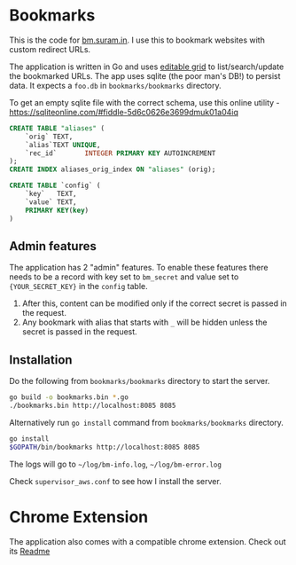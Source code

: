 Bookmarks
=========

This is the code for [bm.suram.in](http://bm.suram.in). I use this to bookmark websites with custom redirect URLs. 

The application is written in Go and uses [editable grid](https://github.com/webismymind/editablegrid) to list/search/update the bookmarked URLs. The app uses sqlite (the poor man's DB!) to persist data. It expects a `foo.db` in `bookmarks/bookmarks` directory. 

To get an empty sqlite file with the correct schema, use this online utility - https://sqliteonline.com/#fiddle-5d6c0626e3699dmuk01a04iq
```sql
CREATE TABLE "aliases" (
    `orig` TEXT,
    `alias`TEXT UNIQUE,
    `rec_id`       INTEGER PRIMARY KEY AUTOINCREMENT
);
CREATE INDEX aliases_orig_index ON "aliases" (orig);

CREATE TABLE `config` (
	`key`	TEXT,
	`value`	TEXT,
	PRIMARY KEY(key)
)

```
## Admin features
The application has 2 "admin" features. To enable these features there needs to be a record with key set to `bm_secret` and value set to `{YOUR_SECRET_KEY}` in the `config` table. 
1. After this, content can be modified only if the correct secret is passed in the request.
2. Any bookmark with alias that starts with `_` will be hidden unless the secret is passed in the request.

## Installation
Do the following from `bookmarks/bookmarks` directory to start the server.
```sh
go build -o bookmarks.bin *.go
./bookmarks.bin http://localhost:8085 8085
```

Alternatively run `go install` command from `bookmarks/bookmarks` directory.
```sh
go install
$GOPATH/bin/bookmarks http://localhost:8085 8085
```
The logs will go to `~/log/bm-info.log`, `~/log/bm-error.log`

Check `supervisor_aws.conf` to see how I install the server.

Chrome Extension
================

The application also comes with a compatible chrome extension. Check out its [Readme](https://github.com/dotslash/bookmarks/tree/master/chrome_plugin) 

